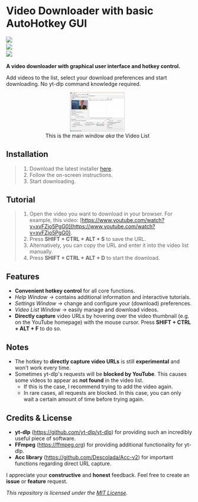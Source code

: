 # **Video Downloader with basic AutoHotkey GUI**

<p align="left">
        <a href="https://github.com/LeoTN/yt-dlp-autohotkey-gui/releases/latest" style="text-decoration: none;"><img src="https://img.shields.io/github/v/release/LeoTN/yt-dlp-autohotkey-gui?sort=semver&display_name=release&style=for-the-badge&logo=Rocket&logoColor=green&label=CLICK TO INSTALL LATEST VERSION&color=green"></a>
        <br>
        <a href="https://github.com/LeoTN/yt-dlp-autohotkey-gui/releases" style="text-decoration: none;"><img src="https://img.shields.io/github/v/release/LeoTN/yt-dlp-autohotkey-gui?include_prereleases&sort=semver&filter=*-beta&display_name=release&style=for-the-badge&logo=Textpattern&logoColor=orange&label=LATEST BETA VERSION&color=orange"></a>
        <br>
        <a href="https://github.com/LeoTN/yt-dlp-autohotkey-gui/blob/main/LICENSE" style="text-decoration: none;"><img src="https://img.shields.io/github/license/LeoTN/yt-dlp-autohotkey-gui?style=for-the-badge&logo=Google%20Docs&logoColor=blue&label=License&color=blue"></a>
</p>

**A video downloader with graphical user interface and hotkey control.**

Add videos to the list, select your download preferences and start downloading. No yt-dlp command knowledge required. 

<div>
  <div style="display: inline-block; text-align: center; margin-right: 10px;">
    <img src="library/assets/video_list_gui_readme.png" alt="Main GUI" style="width: 30%;">
    <br>
    This is the main window <i>aka</i> the Video List
  </div>
</div>

## Installation

> 1. Download the latest installer [here](https://github.com/LeoTN/yt-dlp-autohotkey-gui/releases/latest).
> 2. Follow the on-screen instructions.
> 3. Start downloading.

## Tutorial

> 1. Open the video you want to download in your browser. For example, this video: [https://www.youtube.com/watch?v=xvFZjo5PgG0](https://www.youtube.com/watch?v=xvFZjo5PgG0).
> 2. Press **SHIFT + CTRL + ALT + S** to save the URL.
> 3. Alternatively, you can copy the URL and enter it into the video list manually.
> 4. Press **SHIFT + CTRL + ALT + D** to start the download.

## Features

* **Convenient hotkey control** for all core functions.
* *Help Window* → contains additional information and interactive tutorials.
* *Settings Window* → change and configure your (download) preferences.
* *Video List Window* → easily manage and download videos.
* **Directly capture** video URLs by hovering over the video thumbnail (e.g. on the YouTube homepage) with the mouse cursor. Press **SHIFT + CTRL + ALT + F** to do so.

## Notes

* The hotkey to **directly capture video URLs** is still **experimental** and won't work every time.
* Sometimes yt-dlp's requests will be **blocked by YouTube**. This causes some videos to appear as **not found** in the video list.
  * If this is the case, I recommend trying to add the video again.
  * In rare cases, all requests are blocked. In this case, you can only wait a certain amount of time before trying again.

## Credits & License

* **yt-dlp** (<https://github.com/yt-dlp/yt-dlp>) for providing such an incredibly useful piece of software.
* **FFmpeg** (<https://ffmpeg.org>) for providing additional functionality for yt-dlp.
* **Acc library** (<https://github.com/Descolada/Acc-v2>) for important functions regarding direct URL capture.

I appreciate your **constructive** and **honest** feedback. Feel free to create an **issue** or **feature** request.

*This repository is licensed under the [MIT License](https://github.com/LeoTN/yt-dlp-autohotkey-gui/blob/main/LICENSE).*
